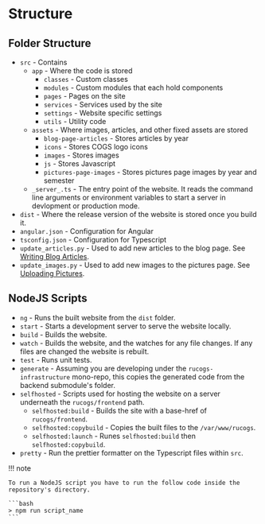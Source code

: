 
# Structure

## Folder Structure

- `src` - Contains 
    - `app` - Where the code is stored
        - `classes` - Custom classes
        - `modules` - Custom modules that each hold components
        - `pages` - Pages on the site
        - `services` - Services used by the site
        - `settings` - Website specific settings
        - `utils` - Utility code
    - `assets` - Where images, articles, and other fixed assets are stored
        - `blog-page-articles` - Stores articles by year
        - `icons` - Stores COGS logo icons
        - `images` - Stores images
        - `js` - Stores Javascript
        - `pictures-page-images` - Stores pictures page images by year and semester
    - `_server_.ts` - The entry point of the website. It reads the command line arguments or environment variables to start a server in devlopment or production mode.
- `dist` - Where the release version of the website is stored once you build it. 
- `angular.json` - Configuration for Angular
- `tsconfig.json` - Configuration for Typescript
- `update_articles.py` - Used to add new articles to the blog page. See [Writing Blog Articles](blog.md).
- `update_images.py` - Used to add new images to the pictures page. See [Uploading Pictures](pictures.md).

## NodeJS Scripts

- `ng` - Runs the built website from the `dist` folder.
- `start` - Starts a development server to serve the website locally.
- `build` - Builds the website.
- `watch` - Builds the website, and the watches for any file changes. If any files are changed the website is rebuilt.
- `test` - Runs unit tests.
- `generate` - Assuming you are developing under the `rucogs-infrastructure` mono-repo, this copies the generated code from the backend submodule's folder.
- `selfhosted` - Scripts used for hosting the website on a server underneath the `rucogs/frontend` path.
    - `selfhosted:build` - Builds the site with a base-href of ``rucogs/frontend``.
    - `selfhosted:copybuild` - Copies the built files to the `/var/www/rucogs`.
    - `selfhosted:launch` - Runes `selfhosted:build` then `selfhosted:copybuild`.
- `pretty` - Run the prettier formatter on the Typescript files within `src`.

!!! note

    To run a NodeJS script you have to run the follow code inside the repository's directory.

    ```bash
    > npm run script_name
    ```